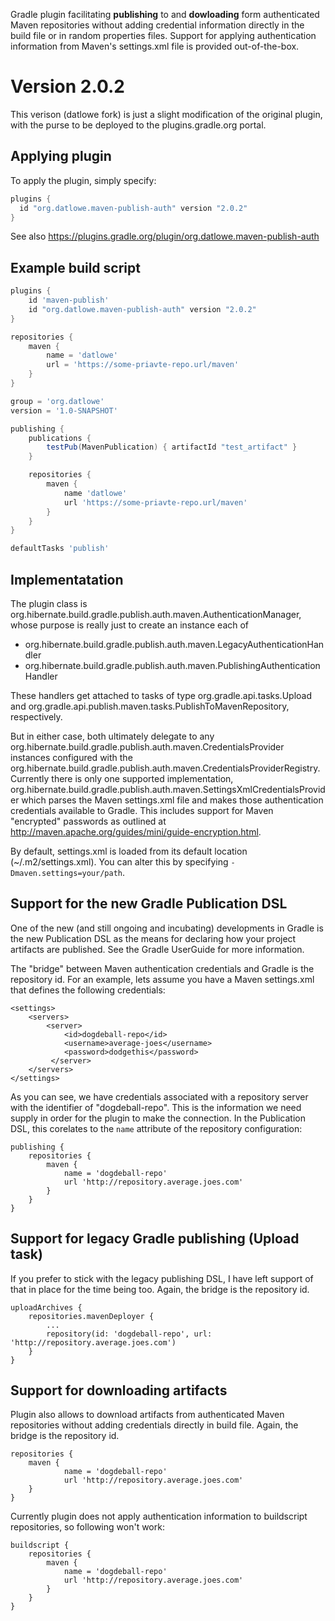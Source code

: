 Gradle plugin facilitating **publishing** to and **dowloading** form authenticated Maven repositories without adding credential information
directly in the build file or in random properties files.  Support for applying authentication information from
Maven's settings.xml file is provided out-of-the-box.

Version 2.0.2
===========

This verison (datlowe fork) is just a slight modification of the original plugin, with the purse to be deployed to the plugins.gradle.org portal.


Applying plugin
---------------

To apply the plugin, simply specify:

```gradle
plugins {
  id "org.datlowe.maven-publish-auth" version "2.0.2"
}
```

See also https://plugins.gradle.org/plugin/org.datlowe.maven-publish-auth

Example build script
---------------

```gradle
plugins {
	id 'maven-publish'
	id "org.datlowe.maven-publish-auth" version "2.0.2"
}

repositories {
	maven {
		name = 'datlowe'
		url = 'https://some-priavte-repo.url/maven'
	}
}

group = 'org.datlowe'
version = '1.0-SNAPSHOT'

publishing {
	publications {
		testPub(MavenPublication) { artifactId "test_artifact" }
	}

	repositories {
		maven {
			name 'datlowe'
			url 'https://some-priavte-repo.url/maven'
		}
	}
}

defaultTasks 'publish'
```


Implementatation
---------------

The plugin class is org.hibernate.build.gradle.publish.auth.maven.AuthenticationManager, whose purpose is really just
to create an instance each of
* org.hibernate.build.gradle.publish.auth.maven.LegacyAuthenticationHandler
* org.hibernate.build.gradle.publish.auth.maven.PublishingAuthenticationHandler

These handlers get attached to tasks of type org.gradle.api.tasks.Upload and
org.gradle.api.publish.maven.tasks.PublishToMavenRepository, respectively.

But in either case, both ultimately delegate to any org.hibernate.build.gradle.publish.auth.maven.CredentialsProvider
instances configured with the org.hibernate.build.gradle.publish.auth.maven.CredentialsProviderRegistry.  Currently
there is only one supported implementation, org.hibernate.build.gradle.publish.auth.maven.SettingsXmlCredentialsProvider
which parses the Maven settings.xml file and makes those authentication credentials available to Gradle.  This
includes support for Maven "encrypted" passwords as outlined at
http://maven.apache.org/guides/mini/guide-encryption.html.

By default, settings.xml is loaded from its default location (~/.m2/settings.xml).  You can alter this by specifying
`-Dmaven.settings=your/path`.


Support for the new Gradle Publication DSL
------------------------------------------

One of the new (and still ongoing and incubating) developments in Gradle is the new Publication DSL as the means for
declaring how your project artifacts are published.  See the Gradle UserGuide for more information.

The "bridge" between Maven authentication credentials and Gradle is the repository id.  For an example, lets assume
you have a Maven settings.xml that defines the following credentials:

    <settings>
        <servers>
            <server>
                <id>dogdeball-repo</id>
                <username>average-joes</username>
                <password>dodgethis</password>
             </server>
        </servers>
    </settings>

As you can see, we have credentials associated with a repository server with the identifier of
"dogdeball-repo".  This is the information we need supply in order for the plugin to make the
connection.  In the Publication DSL, this corelates to the `name` attribute of the repository configuration:

    publishing {
        repositories {
            maven {
                name = 'dogdeball-repo'
                url 'http://repository.average.joes.com'
            }
        }
    }



Support for legacy Gradle publishing (Upload task)
--------------------------------------------------

If you prefer to stick with the legacy publishing DSL, I have left support of that in place for the time being too.
Again, the bridge is the repository id.

    uploadArchives {
        repositories.mavenDeployer {
            ...
            repository(id: 'dogdeball-repo', url: 'http://repository.average.joes.com')
        }
    }

Support for downloading artifacts
----------------------------------

Plugin also allows to download artifacts from authenticated Maven repositories without adding credentials directly
in build file. Again, the bridge is the repository id.

    repositories {
        maven {
                name = 'dogdeball-repo'
                url 'http://repository.average.joes.com'
        }
    }

Currently plugin does not apply authentication information to buildscript repositories, so following won't work:

    buildscript {
        repositories {
            maven {
                name = 'dogdeball-repo'
                url 'http://repository.average.joes.com'
            }
        }
    }
